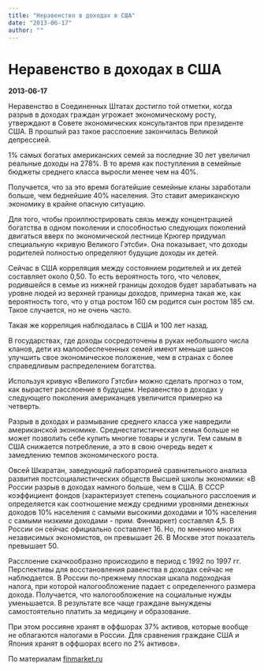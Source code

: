 ```yaml
---
title: "Неравенство в доходах в США"
date: "2013-06-17"
author: ""
---
```


# Неравенство в доходах в США

**2013-06-17** 

Неравенство в Cоединенных Штатах достигло той отметки, когда разрыв в доходах граждан угрожает экономическому росту, утверждают в Совете экономических консультантов при президенте США. В прошлый раз такое расслоение закончилась Великой депрессией.

1% самых богатых американских семей за последние 30 лет увеличил реальные доходы на 278%. В то время как поступления в семейные бюджеты среднего класса выросли менее чем на 40%.

Получается, что за это время богатейшие семейные кланы заработали больше, чем беднейшие 40% населения. Это ставит американскую экономику в крайне опасную ситуацию.

Для того, чтобы проиллюстрировать связь между концентрацией богатства в одном поколении и способностью следующих поколений двигаться вверх по экономической лестнице Крюгер придумал специальную «кривую Великого Гэтсби». Она показывает, что доходы родителей полностью определяют будущие доходы их детей.

Сейчас в США корреляция между состоянием родителей и их детей составляет около 0,50. То есть вероятность того, что человек, родившейся в семье из нижней границы доходов будет зарабатывать на уровне людей из верхней границы доходов, примерна такая же, как вероятность того, что у отца ростом 160 см родится сын ростом 185 см. Такое случается, но не очень часто.

Такая же корреляция наблюдалась в США и 100 лет назад.

В государствах, где доходы сосредоточены в руках небольшого числа кланов, дети из малообеспеченных семей имеют меньше шансов улучшить свое экономическое положение, чем в странах с более справедливым распределением богатства.

Используя кривую «Великого Гэтсби» можно сделать прогноз о том, как вырастет расслоение в будущем. Неравенство в доходах у следующего поколения американцев увеличится примерно на четверть.

Разрыв в доходах и размывание среднего класса уже навредили американской экономике. Среднестатистическая семья больше не может позволить себе купить многие товары и услуги. Тем самым в США снижается потребление, а это в свою очередь ведет к замедлению темпов экономического роста.

Овсей Шкаратан, заведующий лабораторией сравнительного анализа развития постсоциалистических обществ Высшей школы экономики: «В России разрыв в доходах намного больше, чем в США. В СССР коэффициент фондов (характеризует степень социального расслоения и определяется как соотношение между средними уровнями денежных доходов 10% населения с самыми высокими доходами и 10% населения с самыми низкими доходами - прим. Финмаркет) составлял 4,5. В России он сейчас официально составляет 16. Но, по мнению многих независимых экономистов, он превышает 26. В Москве этот показатель превышает 50.

Расслоение скачкообразно происходило в период с 1992 по 1997 гг. Перспективы для восстановления равенства в доходах сейчас не наблюдается. В России по-прежнему плоская шкала подоходная налога, при которой налогообложение падает с определенного размера дохода. Получается, что налогообложение на социальные нужды уменьшается. В результате все чаще граждане вынуждены самостоятельно платить за медицину и образование.

При этом россияне хранят в оффшорах 37% активов, которые вообще не облагаются налогами в России. Для сравнения граждане США и Япония хранят в оффшорах всего по 2% активов».

По материалам [finmarket.ru](http://www.finmarket.ru/)